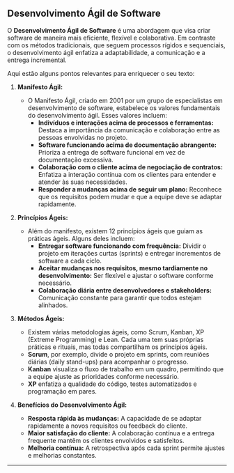 ## Desenvolvimento Ágil de Software

O **Desenvolvimento Ágil de Software** é uma abordagem que visa criar software de maneira mais eficiente, flexível e colaborativa. Em contraste com os métodos tradicionais, que seguem processos rígidos e sequenciais, o desenvolvimento ágil enfatiza a adaptabilidade, a comunicação e a entrega incremental.

Aqui estão alguns pontos relevantes para enriquecer o seu texto:

1. **Manifesto Ágil:**

   - O Manifesto Ágil, criado em 2001 por um grupo de especialistas em desenvolvimento de software, estabelece os valores fundamentais do desenvolvimento ágil. Esses valores incluem:
     - **Indivíduos e interações acima de processos e ferramentas:** Destaca a importância da comunicação e colaboração entre as pessoas envolvidas no projeto.
     - **Software funcionando acima de documentação abrangente:** Prioriza a entrega de software funcional em vez de documentação excessiva.
     - **Colaboração com o cliente acima de negociação de contratos:** Enfatiza a interação contínua com os clientes para entender e atender às suas necessidades.
     - **Responder a mudanças acima de seguir um plano:** Reconhece que os requisitos podem mudar e que a equipe deve se adaptar rapidamente.

2. **Princípios Ágeis:**

   - Além do manifesto, existem 12 princípios ágeis que guiam as práticas ágeis. Alguns deles incluem:
     - **Entregar software funcionando com frequência:** Dividir o projeto em iterações curtas (sprints) e entregar incrementos de software a cada ciclo.
     - **Aceitar mudanças nos requisitos, mesmo tardiamente no desenvolvimento:** Ser flexível e ajustar o software conforme necessário.
     - **Colaboração diária entre desenvolvedores e stakeholders:** Comunicação constante para garantir que todos estejam alinhados.

3. **Métodos Ágeis:**

   - Existem várias metodologias ágeis, como Scrum, Kanban, XP (Extreme Programming) e Lean. Cada uma tem suas próprias práticas e rituais, mas todas compartilham os princípios ágeis.
   - **Scrum**, por exemplo, divide o projeto em sprints, com reuniões diárias (daily stand-ups) para acompanhar o progresso.
   - **Kanban** visualiza o fluxo de trabalho em um quadro, permitindo que a equipe ajuste as prioridades conforme necessário.
   - **XP** enfatiza a qualidade do código, testes automatizados e programação em pares.

4. **Benefícios do Desenvolvimento Ágil:**
   - **Resposta rápida às mudanças:** A capacidade de se adaptar rapidamente a novos requisitos ou feedback do cliente.
   - **Maior satisfação do cliente:** A colaboração contínua e a entrega frequente mantêm os clientes envolvidos e satisfeitos.
   - **Melhoria contínua:** A retrospectiva após cada sprint permite ajustes e melhorias constantes.

---
